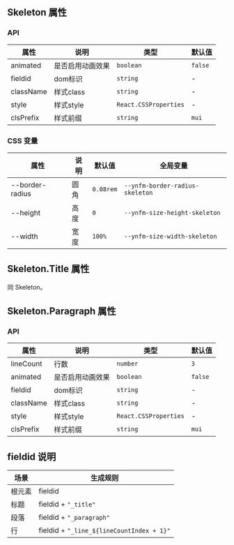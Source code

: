 
## Skeleton 属性

### API

| 属性     | 说明             | 类型      | 默认值  |
| -------- | ---------------- | --------- | ------- |
| animated | 是否启用动画效果 | `boolean` | `false` |
| fieldid  | dom标识        | `string`  | -      |
| className | 样式class | `string` | - |
| style | 样式style | `React.CSSProperties` | - |
| clsPrefix | 样式前缀 | `string` | `mui` |

### CSS 变量

| 属性            | 说明 | 默认值 |  全局变量 |
| --------------- | ---- | ------ |  -------- |
| --border-radius | 圆角 | `0.08rem`    | `--ynfm-border-radius-skeleton` |
| --height        | 高度 | `0`    | `--ynfm-size-height-skeleton` |
| --width         | 宽度 | `100%` | `--ynfm-size-width-skeleton` |

## Skeleton.Title 属性

同 Skeleton。

## Skeleton.Paragraph 属性
### API

| 属性      | 说明 | 类型     | 默认值 |
| --------- | ---- | -------- | ------ |
| lineCount | 行数 | `number` | `3`    |
| animated | 是否启用动画效果 | `boolean` | `false` |
| fieldid  | dom标识        | `string`  | -      |
| className | 样式class | `string` | - |
| style | 样式style | `React.CSSProperties` | - |
| clsPrefix | 样式前缀 | `string` | `mui` |


## fieldid 说明

| 场景             | 生成规则          |
| --------------- | ---------------- |
| 根元素           | fieldid          |
| 标题           | fieldid + `"_title"`  |
| 段落           | fieldid + `"_paragraph"`          |
| 行           | fieldid + `"_line_${lineCountIndex + 1}"`          |
